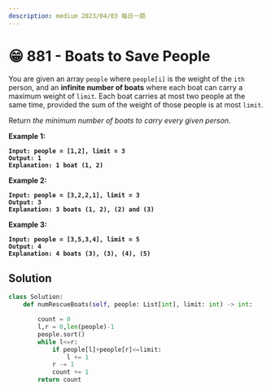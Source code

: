 ```yaml
---
description: medium 2023/04/03 每日一题
---
```


# 😁 881 - Boats to Save People

You are given an array `people` where `people[i]` is the weight of the `ith` person, and an **infinite number of boats** where each boat can carry a maximum weight of `limit`. Each boat carries at most two people at the same time, provided the sum of the weight of those people is at most `limit`.

Return _the minimum number of boats to carry every given person_.

&#x20;

**Example 1:**

<pre><code><strong>Input: people = [1,2], limit = 3
</strong><strong>Output: 1
</strong><strong>Explanation: 1 boat (1, 2)
</strong></code></pre>

**Example 2:**

<pre><code><strong>Input: people = [3,2,2,1], limit = 3
</strong><strong>Output: 3
</strong><strong>Explanation: 3 boats (1, 2), (2) and (3)
</strong></code></pre>

**Example 3:**

<pre><code><strong>Input: people = [3,5,3,4], limit = 5
</strong><strong>Output: 4
</strong><strong>Explanation: 4 boats (3), (3), (4), (5)
</strong></code></pre>

## Solution

```python
class Solution:
    def numRescueBoats(self, people: List[int], limit: int) -> int:

        count = 0
        l,r = 0,len(people)-1
        people.sort()
        while l<=r:
            if people[l]+people[r]<=limit:
                l += 1
            r -= 1
            count += 1 
        return count
```
